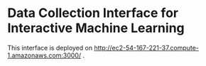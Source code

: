 # Data Collection Interface for Interactive Machine Learning

This interface is deployed on http://ec2-54-167-221-37.compute-1.amazonaws.com:3000/ .

